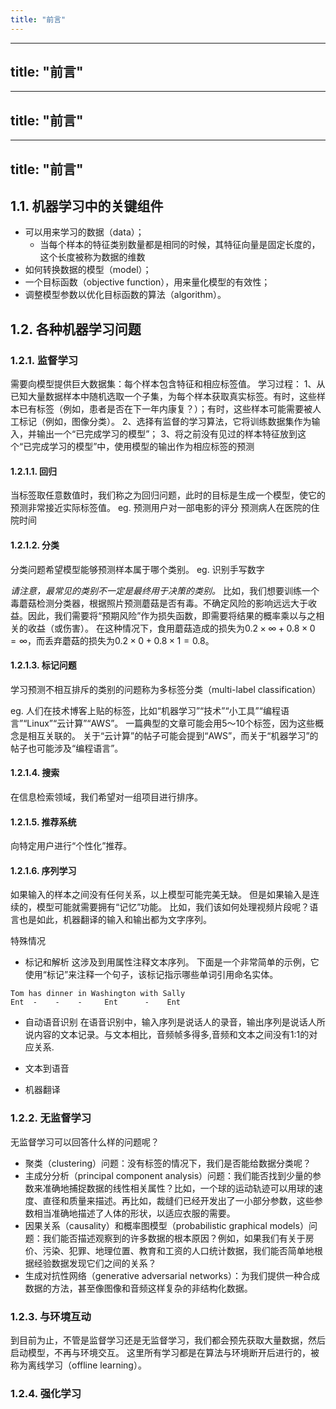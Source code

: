 ```yaml
---
title: "前言"
---
```

---
title: "前言"
---
---
title: "前言"
---
---
title: "前言"
---
## 1.1. 机器学习中的关键组件
- 可以用来学习的数据（data）；
	- 当每个样本的特征类别数量都是相同的时候，其特征向量是固定长度的，这个长度被称为数据的维数 
- 如何转换数据的模型（model）；
- 一个目标函数（objective function），用来量化模型的有效性；
- 调整模型参数以优化目标函数的算法（algorithm）。

## 1.2. 各种机器学习问题
### 1.2.1. 监督学习
需要向模型提供巨大数据集：每个样本包含特征和相应标签值。
学习过程：
1、从已知大量数据样本中随机选取一个子集，为每个样本获取真实标签。有时，这些样本已有标签（例如，患者是否在下一年内康复？）；有时，这些样本可能需要被人工标记（例如，图像分类）。
2、选择有监督的学习算法，它将训练数据集作为输入，并输出一个“已完成学习的模型”；
3、将之前没有见过的样本特征放到这个“已完成学习的模型”中，使用模型的输出作为相应标签的预测

#### 1.2.1.1. 回归
当标签取任意数值时，我们称之为回归问题，此时的目标是生成一个模型，使它的预测非常接近实际标签值。
eg. 预测用户对一部电影的评分
预测病人在医院的住院时间
#### 1.2.1.2. 分类
分类问题希望模型能够预测样本属于哪个类别。
eg. 识别手写数字

*请注意，最常见的类别不一定是最终用于决策的类别。*
比如，我们想要训练一个毒蘑菇检测分类器，根据照片预测蘑菇是否有毒。不确定风险的影响远远大于收益。因此，我们需要将“预期风险”作为损失函数，即需要将结果的概率乘以与之相关的收益（或伤害）。
在这种情况下，食用蘑菇造成的损失为$0.2\times\infty+0.8\times0=\infty$，而丢弃蘑菇的损失为$0.2\times0+0.8\times1=0.8$。

#### 1.2.1.3. 标记问题
学习预测不相互排斥的类别的问题称为多标签分类（multi-label classification）

eg. 人们在技术博客上贴的标签，比如“机器学习”“技术”“小工具”“编程语言”“Linux”“云计算”“AWS”。 一篇典型的文章可能会用5～10个标签，因为这些概念是相互关联的。 关于“云计算”的帖子可能会提到“AWS”，而关于“机器学习”的帖子也可能涉及“编程语言”。


#### 1.2.1.4. 搜索
 在信息检索领域，我们希望对一组项目进行排序。

#### 1.2.1.5. 推荐系统
向特定用户进行“个性化”推荐。

#### 1.2.1.6. 序列学习
如果输入的样本之间没有任何关系，以上模型可能完美无缺。 但是如果输入是连续的，模型可能就需要拥有“记忆”功能。 比如，我们该如何处理视频片段呢？语言也是如此，机器翻译的输入和输出都为文字序列。

特殊情况
- 标记和解析
这涉及到用属性注释文本序列。  下面是一个非常简单的示例，它使用“标记”来注释一个句子，该标记指示哪些单词引用命名实体。
```
Tom has dinner in Washington with Sally
Ent  -    -    -     Ent      -    Ent
```

- 自动语音识别
在语音识别中，输入序列是说话人的录音，输出序列是说话人所说内容的文本记录。与文本相比，音频帧多得多,音频和文本之间没有1:1的对应关系.

- 文本到语音

- 机器翻译

### 1.2.2. 无监督学习

无监督学习可以回答什么样的问题呢？
- 聚类（clustering）问题：没有标签的情况下，我们是否能给数据分类呢？
- 主成分分析（principal component analysis）问题：我们能否找到少量的参数来准确地捕捉数据的线性相关属性？比如，一个球的运动轨迹可以用球的速度、直径和质量来描述。再比如，裁缝们已经开发出了一小部分参数，这些参数相当准确地描述了人体的形状，以适应衣服的需要。
- 因果关系（causality）和概率图模型（probabilistic graphical models）问题：我们能否描述观察到的许多数据的根本原因？例如，如果我们有关于房价、污染、犯罪、地理位置、教育和工资的人口统计数据，我们能否简单地根据经验数据发现它们之间的关系？
- 生成对抗性网络（generative adversarial networks）：为我们提供一种合成数据的方法，甚至像图像和音频这样复杂的非结构化数据。

### 1.2.3. 与环境互动
到目前为止，不管是监督学习还是无监督学习，我们都会预先获取大量数据，然后启动模型，不再与环境交互。 这里所有学习都是在算法与环境断开后进行的，被称为离线学习（offline learning）。


### 1.2.4. 强化学习
